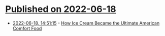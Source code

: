 # [Published on 2022-06-18](index.md)

* [2022-06-18, 14:51:15](https://news.ycombinator.com/item?id=31790297) - [How Ice Cream Became the Ultimate American Comfort Food](https://www.eater.com/22639428/the-secret-history-of-food-excerpt-ice-cream-history)
